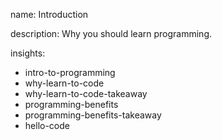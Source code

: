 name: Introduction

description: Why you should learn programming.

insights:
  - intro-to-programming
  - why-learn-to-code
  - why-learn-to-code-takeaway
  - programming-benefits
  - programming-benefits-takeaway
  - hello-code
